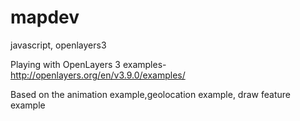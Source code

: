 # mapdev
javascript, openlayers3

Playing with OpenLayers 3 examples- http://openlayers.org/en/v3.9.0/examples/

Based on the animation example,geolocation example, draw feature example




